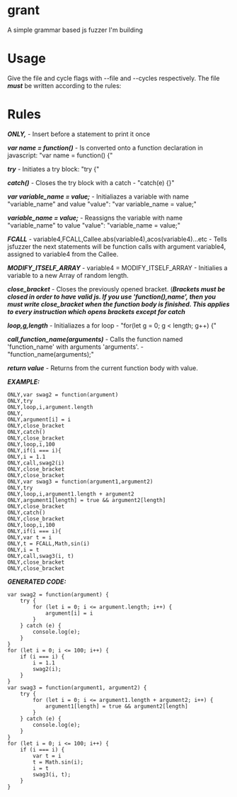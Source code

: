 # grant
A simple grammar based js fuzzer I'm building
# Usage
Give the file and cycle flags with --file and --cycles respectively. The file ***must*** be written according to the rules:
# Rules
***ONLY,*** - Insert before a statement to print it once

***var name = function()*** - Is converted onto a function declaration in javascript: "var name = function() {"

***try*** - Initiates a try block: "try {"

***catch()*** - Closes the try block with a catch - "catch(e) {}"

***var variable_name = value;*** - Initialiazes a variable with name "variable_name" and value "value": "var variable_name = value;"

***variable_name = value;*** - Reassigns the variable with name "variable_name" to value "value": "variable_name = value;"

***FCALL*** - variable4,FCALL,Callee.abs(variable4),acos(variable4)...etc - Tells jsfuzzer the next statements will be function calls with argument variable4, assigned to variable4 from the Callee.

***MODIFY_ITSELF_ARRAY*** - variable4 = MODIFY_ITSELF_ARRAY - Initialies a variable to a new Array of random length.

***close_bracket*** - Closes the previously opened bracket. (***Brackets must be closed in order to have valid js. If you use 'function(),name', then you must write close_bracket when the function body is finished. This applies to every instruction which opens brackets except for catch***

***loop,g,length*** - Initialiazes a for loop - "for(let g = 0; g < length; g++) {"

***call,function_name(arguments)*** - Calls the function named 'function_name' with arguments 'arguments'. - "function_name(arguments);"

***return value*** - Returns from the current function body with value.

 
***EXAMPLE:***

```
ONLY,var swag2 = function(argument)
ONLY,try
ONLY,loop,i,argument.length
ONLY,
ONLY,argument[i] = i
ONLY,close_bracket
ONLY,catch()
ONLY,close_bracket
ONLY,loop,i,100
ONLY,if(i === i){
ONLY,i = 1.1
ONLY,call,swag2(i)
ONLY,close_bracket
ONLY,close_bracket
ONLY,var swag3 = function(argument1,argument2)
ONLY,try
ONLY,loop,i,argument1.length + argument2
ONLY,argument1[length] = true && argument2[length]
ONLY,close_bracket
ONLY,catch()
ONLY,close_bracket
ONLY,loop,i,100
ONLY,if(i === i){
ONLY,var t = i
ONLY,t = FCALL,Math,sin(i)
ONLY,i = t
ONLY,call,swag3(i, t)
ONLY,close_bracket
ONLY,close_bracket
```

***GENERATED CODE:***

```
var swag2 = function(argument) {
    try {
        for (let i = 0; i <= argument.length; i++) {
            argument[i] = i
        }
    } catch (e) {
        console.log(e);
    }
}
for (let i = 0; i <= 100; i++) {
    if (i === i) {
        i = 1.1
        swag2(i);
    }
}
var swag3 = function(argument1, argument2) {
    try {
        for (let i = 0; i <= argument1.length + argument2; i++) {
            argument1[length] = true && argument2[length]
        }
    } catch (e) {
        console.log(e);
    }
}
for (let i = 0; i <= 100; i++) {
    if (i === i) {
        var t = i
        t = Math.sin(i);
        i = t
        swag3(i, t);
    }
}


```

